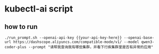 
# kubectl-ai script

## how to run

```
./run_prompt.sh --openai-api-key {{your-api-key-here}} --openai-base-url https://dashscope.aliyuncs.com/compatible-mode/v1/ --model qwen3-coder-plus --prompt "请帮我查询我有哪些集群，并看下行疾集群里是否有异常的应用"
```